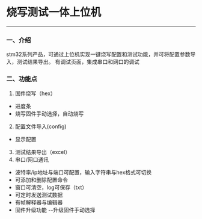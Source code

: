 # 烧写测试一体上位机

----------
### 一、介绍
  stm32系列产品，可通过上位机实现一键烧写配置和测试功能，并可将配置参数导入，测试结果导出。 有调试页面，集成串口和网口的调试
### 二、功能点
1. 固件烧写（hex）
  - 进度条
  - 烧写固件手动选择，自动烧写
2. 配置文件导入(config)
  - 显示配置
3. 测试结果导出（excel）
4. 串口/网口通讯
  - 波特率/ip地址与端口可配置，输入字符串与hex格式可切换 
  - 可添加和删除配置命令
  - 窗口可清空，log可保存（txt）
  - 可定时发送测试数据
  - 有帧解释器与编辑器
  - 固件升级功能 --升级固件手动选择